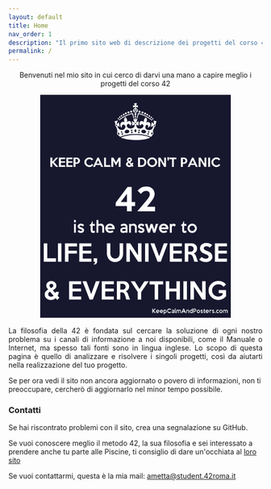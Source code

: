 ```yaml
---
layout: default
title: Home
nav_order: 1
description: "Il primo sito web di descrizione dei progetti del corso 42 in lingua italiana"
permalink: /
---
```

<p align="center">
  Benvenuti nel mio sito in cui cerco di darvi una mano a capire meglio i progetti del corso 42
</p>

<p align="center">
  <img height="442" src="image_home.png">
</p>

<p align="justify">
  La filosofia della 42 è fondata sul cercare la soluzione di ogni nostro problema su i canali di informazione a noi disponibili, come il Manuale o Internet, ma spesso tali fonti sono in lingua inglese. Lo scopo di questa pagina è quello di analizzare e risolvere i singoli progetti, così da aiutarti nella realizzazione del tuo progetto. 

  Se per ora vedi il sito non ancora aggiornato o povero di informazioni, non ti preoccupare, cercherò di aggiornarlo nel minor tempo possibile.
</p>

### Contatti
<p align="justify">
  Se hai riscontrato problemi con il sito, crea una segnalazione su GitHub.
  
  Se vuoi conoscere meglio il metodo 42, la sua filosofia e sei interessato a prendere anche tu parte alle Piscine, ti consiglio di dare un'occhiata al [loro sito](https://42roma.it)
  
  Se vuoi contattarmi, questa è la mia mail: ametta@student.42roma.it
</p>
